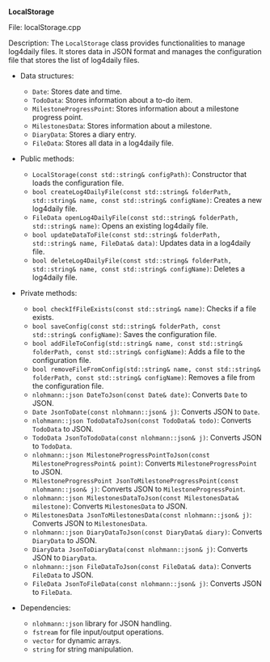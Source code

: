 **LocalStorage**

File: localStorage.cpp

Description: The `LocalStorage` class provides functionalities to manage log4daily files. It stores data in JSON format and manages the configuration file that stores the list of log4daily files.

* Data structures:
    * `Date`: Stores date and time.
    * `TodoData`: Stores information about a to-do item.
    * `MilestoneProgressPoint`: Stores information about a milestone progress point.
    * `MilestonesData`: Stores information about a milestone.
    * `DiaryData`: Stores a diary entry.
    * `FileData`: Stores all data in a log4daily file.

* Public methods:
    * `LocalStorage(const std::string& configPath)`: Constructor that loads the configuration file.
    * `bool createLog4DailyFile(const std::string& folderPath, std::string& name, const std::string& configName)`: Creates a new log4daily file.
    * `FileData openLog4DailyFile(const std::string& folderPath, std::string& name)`: Opens an existing log4daily file.
    * `bool updateDataToFile(const std::string& folderPath, std::string& name, FileData& data)`: Updates data in a log4daily file.
    * `bool deleteLog4DailyFile(const std::string& folderPath, std::string& name, const std::string& configName)`: Deletes a log4daily file.

* Private methods:
    * `bool checkIfFileExists(const std::string& name)`: Checks if a file exists.
    * `bool saveConfig(const std::string& folderPath, const std::string& configName)`: Saves the configuration file.
    * `bool addFileToConfig(std::string& name, const std::string& folderPath, const std::string& configName)`: Adds a file to the configuration file.
    * `bool removeFileFromConfig(std::string& name, const std::string& folderPath, const std::string& configName)`: Removes a file from the configuration file.
    * `nlohmann::json DateToJson(const Date& date)`: Converts `Date` to JSON.
    * `Date JsonToDate(const nlohmann::json& j)`: Converts JSON to `Date`.
    * `nlohmann::json TodoDataToJson(const TodoData& todo)`: Converts `TodoData` to JSON.
    * `TodoData JsonToTodoData(const nlohmann::json& j)`: Converts JSON to `TodoData`.
    * `nlohmann::json MilestoneProgressPointToJson(const MilestoneProgressPoint& point)`: Converts `MilestoneProgressPoint` to JSON.
    * `MilestoneProgressPoint JsonToMilestoneProgressPoint(const nlohmann::json& j)`: Converts JSON to `MilestoneProgressPoint`.
    * `nlohmann::json MilestonesDataToJson(const MilestonesData& milestone)`: Converts `MilestonesData` to JSON.
    * `MilestonesData JsonToMilestonesData(const nlohmann::json& j)`: Converts JSON to `MilestonesData`.
    * `nlohmann::json DiaryDataToJson(const DiaryData& diary)`: Converts `DiaryData` to JSON.
    * `DiaryData JsonToDiaryData(const nlohmann::json& j)`: Converts JSON to `DiaryData`.
    * `nlohmann::json FileDataToJson(const FileData& data)`: Converts `FileData` to JSON.
    * `FileData JsonToFileData(const nlohmann::json& j)`: Converts JSON to `FileData`.

* Dependencies:
    * `nlohmann::json` library for JSON handling.
    * `fstream` for file input/output operations.
    * `vector` for dynamic arrays.
    * `string` for string manipulation.